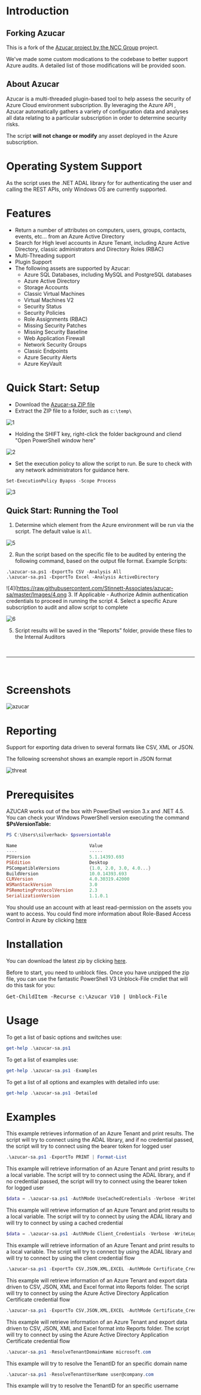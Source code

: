 <h1>Introduction</h1>

<h2>Forking Azucar</h2>

This is a fork of the [Azucar project by the NCC Group](https://github.com/nccgroup/azucar) project.

We've made some custom modications to the codebase to better support Azure audits. A detailed list of those modifications will be provided soon.

<h2>About Azucar</h2>

Azucar is a multi-threaded plugin-based tool to help assess the security of Azure Cloud environment subscription. By leveraging the Azure API , Azucar automatically gathers a variety of configuration data and analyses all data relating to a particular subscription in order to determine security risks.

The script <b>will not change or modify</b> any asset deployed in the Azure subscription.

<h1>Operating System Support</h1>

As the script uses the .NET ADAL library for for authenticating the user and calling the REST APIs, only Windows OS are currently supported.  

<h1>Features</h1>

* Return a number of attributes on computers, users, groups, contacts, events, etc... from an Azure Active Directory
* Search for High level accounts in Azure Tenant, including Azure Active Directory, classic administrators and Directory Roles (RBAC)
* Multi-Threading support
* Plugin Support
* The following assets are supported by Azucar:
    * Azure SQL Databases, including MySQL and PostgreSQL databases
	* Azure Active Directory
	* Storage Accounts
	* Classic Virtual Machines
	* Virtual Machines V2
	* Security Status
	* Security Policies
	* Role Assignments (RBAC)
	* Missing Security Patches
	* Missing Security Baseline
	* Web Application Firewall
	* Network Security Groups
	* Classic Endpoints
	* Azure Security Alerts
	* Azure KeyVault


<h1>Quick Start: Setup</h2>

* Download the [Azucar-sa ZIP file](https://github.com/Stinnett-Associates/azucar-sa/archive/master.zip)
* Extract the ZIP file to a folder, such as ```c:\temp\```
  
![1](https://raw.githubusercontent.com/Stinnett-Associates/azucar-sa/master/Images/1.png)

* Holding the SHIFT key, right-click the folder background and cliend "Open PowerShell window here"

![2](https://raw.githubusercontent.com/Stinnett-Associates/azucar-sa/master/Images/2.png)

* Set the execution policy to allow the script to run. Be sure to check with any network administrators for guidance here.

```Set-ExecutionPolicy Byapss -Scope Process```

![3](https://raw.githubusercontent.com/Stinnett-Associates/azucar-sa/master/Images/3.png)

<h2> Quick Start: Running the Tool</h2>

1. Determine which element from the Azure environment will be run via the script. The default value is ```All```.

![5](https://raw.githubusercontent.com/Stinnett-Associates/azucar-sa/master/Images/5.PNG)

2. Run the script based on the specific file to be audited by entering the following command, based on the output file format.  Example Scripts:
  
  ```
  .\azucar-sa.ps1 -ExportTo CSV -Analysis All
  .\azucar-sa.ps1 -ExportTo Excel -Analysis ActiveDirectory
  ``` 


![4](https://raw.githubusercontent.com/Stinnett-Associates/azucar-sa/master/Images/4.png
3.	If Applicable - Authorize Admin authentication credentials to proceed in running the script
4.	Select a specific Azure subscription to audit and allow script to complete

![6](https://raw.githubusercontent.com/Stinnett-Associates/azucar-sa/master/Images/6.PNG)

5.	Script results will be saved in the “Reports” folder, provide these files to the Internal Auditors  

 <br>
 <hr>
 <br>


<h1>Screenshots</h1>

![azucar](https://user-images.githubusercontent.com/5271640/38782164-3edde5ca-40ef-11e8-94e3-b8f005db139d.PNG)

<h1>Reporting</h1>

Support for exporting data driven to several formats like CSV, XML or JSON.

The following screenshot shows an example report in JSON format

![threat](https://user-images.githubusercontent.com/5271640/38782058-4779800a-40ee-11e8-8bf5-9b16500e5134.PNG)

<h1>Prerequisites</h1>

AZUCAR works out of the box with PowerShell version 3.x and .NET 4.5. You can check your Windows PowerShell version executing the command <b>$PsVersionTable:</b>

```powershell
PS C:\Users\silverhack> $psversiontable

Name                           Value
----                           -----
PSVersion                      5.1.14393.693
PSEdition                      Desktop
PSCompatibleVersions           {1.0, 2.0, 3.0, 4.0...}
BuildVersion                   10.0.14393.693
CLRVersion                     4.0.30319.42000
WSManStackVersion              3.0
PSRemotingProtocolVersion      2.3
SerializationVersion           1.1.0.1
```

You should use an account with at least read-permission on the assets you want to access. You could find more information about Role-Based Access Control in Azure by clicking [here](https://docs.microsoft.com/en-us/azure/role-based-access-control/role-assignments-portal)

<h1>Installation</h1>

You can download the latest zip by clicking [here](https://github.com/nccgroup/azucar/archive/master.zip).

Before to start, you need to unblock files. Once you have unzipped the zip file, you can use the fantastic PowerShell V3 Unblock-File cmdlet that will do this task for you:

<pre>
Get-ChildItem -Recurse c:\Azucar_V10 | Unblock-File
</pre>

<h1>Usage</h1>

To get a list of basic options and switches use:

```powershell
get-help .\azucar-sa.ps1
```

To get a list of examples use:

```powershell
get-help .\azucar-sa.ps1 -Examples
```

To get a list of all options and examples with detailed info use:

```powershell
get-help .\azucar-sa.ps1 -Detailed
```









<h1>Examples</h1>

This example retrieves information of an Azure Tenant and print results. The script will try to connect using the ADAL library, and if no credential passed, the script will try to connect using the bearer token for logged user

```powershell
.\azucar-sa.ps1 -ExportTo PRINT | Format-List
```

This example will retrieve information of an Azure Tenant and print results to a local variable. The script will try to connect using the ADAL library, and if no credential passed, the script will try to connect using the bearer token for logged user

```powershell
$data = .\azucar-sa.ps1 -AuthMode UseCachedCredentials -Verbose -WriteLog -Debug -ExportTo PRINT
```

This example will retrieve information of an Azure Tenant and print results to a local variable. The script will try to connect by using the ADAL library and will try to connect by using a cached credential

```powershell
$data = .\azucar-sa.ps1 -AuthMode Client_Credentials -Verbose -WriteLog -Debug -ExportTo PRINT
```
This example will retrieve information of an Azure Tenant and print results to a local variable. The script will try to connect by using the ADAL library and will try to connect by using the client credential flow

```powershell
.\azucar-sa.ps1 -ExportTo CSV,JSON,XML,EXCEL -AuthMode Certificate_Credentials -Certificate C:\AzucarTest\server.pfx -ApplicationId 00000000-0000-0000-0000-000000000000 -TenantID 00000000-0000-0000-0000-000000000000
```
This example will retrieve information of an Azure Tenant and export data driven to CSV, JSON, XML and Excel format into Reports folder. The script will try to connect by using the Azure Active Directory Application Certificate credential flow

```powershell
.\azucar-sa.ps1 -ExportTo CSV,JSON,XML,EXCEL -AuthMode Certificate_Credentials -Certificate C:\AzucarTest\server.pfx -CertFilePassword MySuperP@ssw0rd! -ApplicationId 00000000-0000-0000-0000-000000000000 -TenantID 00000000-0000-0000-0000-000000000000
```
This example will retrieve information of an Azure Tenant and export data driven to CSV, JSON, XML and Excel format into Reports folder. The script will try to connect by using the Azure Active Directory Application Certificate credential flow

```powershell
.\azucar-sa.ps1 -ResolveTenantDomainName microsoft.com
```
This example will try to resolve the TenantID for an specific domain name

```powershell
.\azucar-sa.ps1 -ResolveTenantUserName user@company.com
```
This example will try to resolve the TenantID for an specific username


